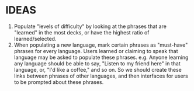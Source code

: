 IDEAS
=====

1. Populate "levels of difficulty" by looking at the phrases that are "learned"
in the most decks, or have the highest ratio of learned/selected.
1. When populating a new language, mark certain phrases as "must-have" phrases for every language. Users learned or claiming to speak that language may be asked to populate these phrases. e.g. Anyone learning any language should be able to say, "Listen to my friend here" in that language, or, "I'd like a coffee," and so on. So we should create these links between phrases of other languages, and then interfaces for users to be prompted about these phrases.
